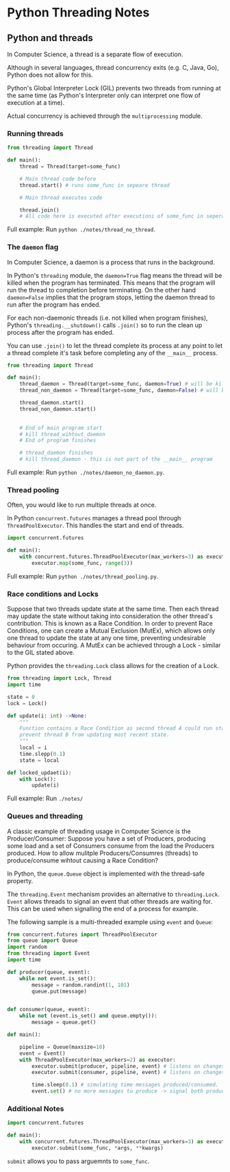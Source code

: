 # Python Threading Notes

## Python and threads

In Computer Science, a thread is a separate flow of execution.

Although in several languages, thread concurrency exits (e.g. C, Java, Go), Python does not allow for this. 

Python's Global Interpreter Lock (GIL) prevents two threads from running at the same time (as Python's Interpreter only can interpret one flow of execution at a time).

Actual concurrency is achieved through the `multiprocessing` module.

### Running threads

```py
from threading import Thread

def main():
    thread = Thread(target=some_func)

    # Main thread code before
    thread.start() # runs some_func in sepeare thread

    # Main thread executes code

    thread.join()
    # All code here is executed after executioni of some_func in seperate thread
```
Full example: Run `python ./notes/thread_no_thread`.


### The `daemon` flag

In Computer Science, a daemon is a process that runs in the background.

In Python's `threading` module, the `daemon=True` flag means the thread will be killed when the program has terminated. This means that the program will run the thread to completion before terminating. On the other hand `daemon=False` implies that the program stops, letting the daemon thread to run after the program has ended.

For each non-daemonic threads (i.e. not killed when program finishes), Python's `threading.__shutdown()` calls `.join()` so to run the clean up process after the program has ended.

You can use `.join()` to let the thread complete its process at any point to let a thread complete it's task before completing any of the `__main__` process.

```py
from threading import Thread

def main():
    thread_daemon = Thread(target=some_func, daemon=True) # will be killed at the latest when main program terminates
    thread_non_daemon = Thread(target=some_func, daemon=False) # will be killed after main program terminates

    thread_daemon.start()
    thread_non_daemon.start()

    
    # End of main program start
    # kill thread_wihtout_daemon
    # End of program finishes

    # thread_daemon finishes
    # kill thread_daemon - this is not part of the __main__ program
```
Full example: Run `python ./notes/daemon_no_daemon.py`.


### Thread pooling

Often, you would like to run multiple threads at once. 

In Python `concurrent.futures` manages a thread pool through `ThreadPoolExecutor`. This handles the start and end of threads.

```py
import concurrent.futures

def main():
    with concurrent.futures.ThreadPoolExecutor(max_workers=3) as executor:
        executor.map(some_func, range(3))

```
Full example: Run `python ./notes/thread_pooling.py`.


### Race conditions and Locks

Suppose that two threads update state at the same time. Then each thread may update the state without taking into consideration the other thread's contribution. 
This is known as a Race Condition. 
In order to prevent Race Conditions, one can create a Mutual Exclusion (MutEx), which allows only one thread to update the state at any one time, preventing undesirable behaviour from occuring. A MutEx can be achieved through a Lock - similar to the GIL stated above.

Python provides the `threading.Lock` class allows for the creation of a Lock.

```py
from threading import Lock, Thread
import time

state = 0
lock = Lock()

def update(i: int) ->None:
    """
    Function contains a Race Condition as second thread A could run state=local while thread B sleeps, 
    prevent thread B from updating most recent state.
    """
    local = i
    time.slepp(0.1)
    state = local

def locked_updaet(i):
    with Lock():
        update(i)

```
Full example: Run `./notes/`



### Queues and threading

A classic example of threading usage in Computer Science is the Producer/Consumer: Suppose you have a set of Producers, producing some load and a set of Consumers consume from the load the Producers produced. How to allow mulitple Producers/Consumres (threads) to produce/consume wihtout causing a Race Condition?

In Python, the `queue.Queue` object is implemented with the thread-safe property.

The `threading.Event` mechanism provides an alternative to `threading.Lock`. `Event` allows threads to signal an event that other threads are waiting for. This can be used when signalling the end of a process for example.

The following sample is a multi-threaded example using `event` and  `Queue`:

```py
from concurrent.futures import ThreadPoolExecutor
from queue import Queue
import random
from threading import Event
import time

def producer(queue, event):
    while not event.is_set():
        message = random.randint(1, 101)
        queue.put(message)


def consumer(queue, event):
    while not (event.is_set() and queue.empty()):
        message = queue.get()

def main():

    pipeline = Queue(maxsize=10)
    event = Event()
    with ThreadPoolExecutor(max_workers=2) as executor:
        executor.submit(producer, pipeline, event) # listens on changes of state of event
        executor.submit(consumer, pipeline, event) # listens on changes of state of event

        time.sleep(0.1) # simulating time messages produced/consumed.
        event.set() # no more messages to produce -> signal both producers and consumers.

```


### Additional Notes


```py
import concurrent.futures

def main():
    with concurrent.futures.ThreadPoolExecutor(max_workers=3) as executor:
        executor.submit(some_func, *args, **kwargs)

```
`submit` allows you to pass arguemnts to `some_func`.